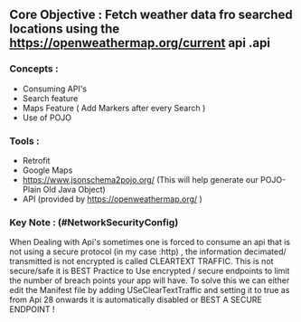 ## Core Objective :  Fetch weather data fro searched locations using the https://openweathermap.org/current api .api

### Concepts :
 *  Consuming API's
 *  Search feature
 *  Maps Feature ( Add Markers after every Search )
 *  Use of POJO


### Tools :
 * Retrofit
 * Google Maps
 * https://www.jsonschema2pojo.org/ (This will help generate our POJO- Plain Old Java Object)
 * API (provided by https://openweathermap.org/  )

### Key Note : (#NetworkSecurityConfig)
When Dealing with Api's sometimes one is forced to consume an api that is not using a secure protocol (in my case :http)
, the information decimated/ transmitted is not encrypted is called CLEARTEXT TRAFFIC. 
This is not secure/safe it is BEST Practice to Use encrypted / secure endpoints to limit the number of breach points your app will have. 
To solve this we can either edit the Manifest  file by adding USeClearTextTraffic and setting it to true as from Api 28 onwards it is automatically
disabled or BEST A SECURE ENDPOINT !

